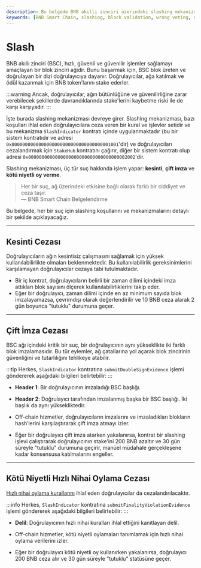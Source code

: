 ```yaml
---
description: Bu belgede BNB akıllı zinciri üzerindeki slashing mekanizması hakkında ayrıntılı bilgiler sunulmaktadır. Özellikle kesinti, çift imza ve kötü niyetli oy verme cezaları ele alınmaktadır.
keywords: [BNB Smart Chain, slashing, block validation, wrong voting, double sign, consensus, staking]
---
```


# Slash

BNB akıllı zinciri (BSC), hızlı, güvenli ve güvenilir işlemler sağlamayı amaçlayan bir blok zinciri ağidir. Bunu başarmak için, BSC blok üreten ve doğrulayan bir dizi doğrulayıcıya dayanır. Doğrulayıcılar, ağa katılmak ve ödül kazanmak için BNB token'larını stake ederler.

:::warning
Ancak, doğrulayıcılar, ağın bütünlüğüne ve güvenilirliğine zarar verebilecek şekillerde davrandıklarında stake'lerini kaybetme riski ile de karşı karşıyadır.
:::

İşte burada slashing mekanizması devreye girer. Slashing mekanizması, bazı koşulları ihlal eden doğrulayıcılara ceza veren bir kural ve işlevler setidir ve bu mekanizma `SlashIndicator` kontratı içinde uygulanmaktadır (bu bir sistem kontratıdır ve adresi `0x0000000000000000000000000000000000001001`'dir) ve doğrulayıcıları cezalandırmak için `StakeHub` kontratını çağırır, diğer bir sistem kontratı olup adresi `0x0000000000000000000000000000000000002002`'dir.

Slashing mekanizması, üç tür suç hakkında işlem yapar: **kesinti**, **çift imza** ve **kötü niyetli oy verme**. 

> Her bir suç, ağ üzerindeki etkisine bağlı olarak farklı bir ciddiyet ve ceza taşır.  
> — BNB Smart Chain Belgelendirme

Bu belgede, her bir suç için slashing koşullarını ve mekanizmalarını detaylı bir şekilde açıklayacağız.

---

## Kesinti Cezası

Doğrulayıcıların ağın kesintisiz çalışmasını sağlamak için yüksek kullanılabilirlikte olmaları beklenmektedir. Bu kullanılabilirlik gereksinimlerini karşılamayan doğrulayıcılar cezaya tabi tutulmaktadır.

- Bir iç kontrat, doğrulayıcıların belirli bir zaman dilimi içindeki imza attıkları blok sayısını ölçerek kullanılabilirliklerini takip eder.
- Eğer bir doğrulayıcı, zaman dilimi içinde en az minimum sayıda blok imzalayamazsa, çevrimdışı olarak değerlendirilir ve 10 BNB ceza alarak 2 gün boyunca "tutuklu" durumuna geçer.

---

## Çift İmza Cezası

BSC ağı içindeki kritik bir suç, bir doğrulayıcının aynı yükseklikte iki farklı blok imzalamasıdır. Bu tür eylemler, ağ çatallarına yol açarak blok zincirinin güvenliğini ve tutarlılığını tehlikeye atabilir.

:::tip
Herkes, `SlashIndicator` kontratına `submitDoubleSignEvidence` işlemi göndererek aşağıdaki bilgileri belirtebilir:
:::

- **Header 1**: Bir doğrulayıcının imzaladığı BSC başlığı.
- **Header 2**: Doğrulayıcı tarafından imzalanmış başka bir BSC başlığı. İki başlık da aynı yüksekliktedir.

- Off-chain hizmetler, doğrulayıcıların imzalarını ve imzaladıkları blokların hash’lerini karşılaştırarak çift imza atmayı izler.
- Eğer bir doğrulayıcı çift imza atarken yakalanırsa, kontrat bir slashing işlevi çalıştırarak doğrulayıcının stake’ini 200 BNB azaltır ve 30 gün süreyle "tutuklu" durumuna geçirir, manüel müdahale gerçekleşene kadar konsensusa katılmalarını engeller.

---

## Kötü Niyetli Hızlı Nihai Oylama Cezası

[Hızlı nihai oylama kurallarını](https://github.com/bnb-chain/BEPs/blob/master/BEPs/BEP126.md) ihlal eden doğrulayıcılar da cezalandırılacaktır.

:::info
Herkes, `SlashIndicator` kontratına `submitFinalityViolationEvidence` işlemi göndererek aşağıdaki bilgileri belirtebilir:
:::

- **Delil**: Doğrulayıcının hızlı nihai kuralları ihlal ettiğini kanıtlayan delil.

- Off-chain hizmetler, kötü niyetli oylamaları tanımlamak için hızlı nihai oylama verilerini izler.
- Eğer bir doğrulayıcı kötü niyetli oy kullanırken yakalanırsa, doğrulayıcı 200 BNB ceza alır ve 30 gün süreyle "tutuklu" statüsüne geçer.